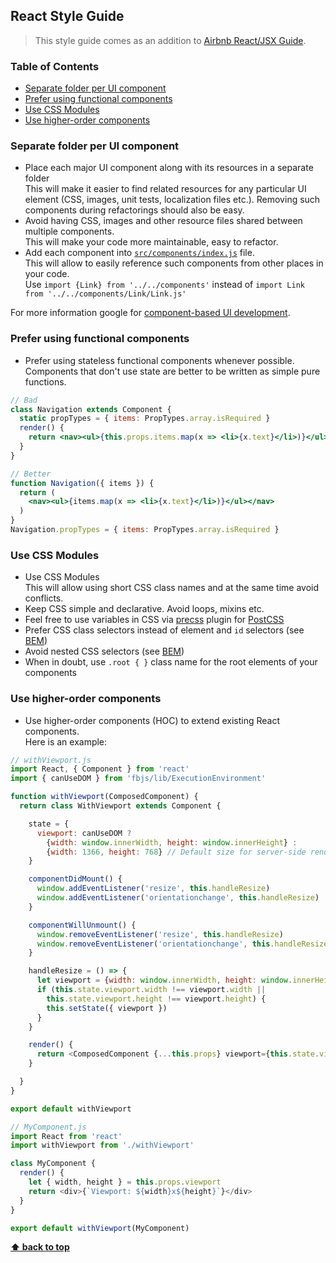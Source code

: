 ## React Style Guide

> This style guide comes as an addition to [Airbnb React/JSX Guide](https://github.com/airbnb/javascript/tree/master/react).

### Table of Contents

* [Separate folder per UI component](#separate-folder-per-ui-component)
* [Prefer using functional components](#prefer-using-functional-components)
* [Use CSS Modules](#use-css-modules)
* [Use higher-order components](#use-higher-order-components)

### Separate folder per UI component

* Place each major UI component along with its resources in a separate folder<br>
  This will make it easier to find related resources for any particular UI
  element (CSS, images, unit tests, localization files etc.). Removing such
  components during refactorings should also be easy.
* Avoid having CSS, images and other resource files shared between multiple components.<br>
  This will make your code more maintainable, easy to refactor.
* Add each component into [`src/components/index.js`](../src/components/index.js) file.<br>
  This will allow to easily reference such components from other places in
  your code.<br>
  Use `import {Link} from '../../components'` instead of `import Link from '../../components/Link/Link.js'`

For more information google for [component-based UI development](https://google.com/search?q=component-based+ui+development).

### Prefer using functional components

* Prefer using stateless functional components whenever possible.<br>
  Components that don't use state are better to be written as simple pure functions.

```jsx
// Bad
class Navigation extends Component {
  static propTypes = { items: PropTypes.array.isRequired }
  render() {
    return <nav><ul>{this.props.items.map(x => <li>{x.text}</li>)}</ul></nav>
  }
}

// Better
function Navigation({ items }) {
  return (
    <nav><ul>{items.map(x => <li>{x.text}</li>)}</ul></nav>
  )
}
Navigation.propTypes = { items: PropTypes.array.isRequired }
```

### Use CSS Modules

* Use CSS Modules<br>
  This will allow using short CSS class names and at the same time avoid conflicts.
* Keep CSS simple and declarative. Avoid loops, mixins etc.
* Feel free to use variables in CSS via [precss](https://github.com/jonathantneal/precss) plugin for [PostCSS](https://github.com/postcss/postcss)
* Prefer CSS class selectors instead of element and `id` selectors (see [BEM](https://bem.info/))
* Avoid nested CSS selectors (see [BEM](https://bem.info/))
* When in doubt, use `.root { }` class name for the root elements of your components

### Use higher-order components

* Use higher-order components (HOC) to extend existing React components.<br>
  Here is an example:

```js
// withViewport.js
import React, { Component } from 'react'
import { canUseDOM } from 'fbjs/lib/ExecutionEnvironment'

function withViewport(ComposedComponent) {
  return class WithViewport extends Component {

    state = {
      viewport: canUseDOM ?
        {width: window.innerWidth, height: window.innerHeight} :
        {width: 1366, height: 768} // Default size for server-side rendering
    }

    componentDidMount() {
      window.addEventListener('resize', this.handleResize)
      window.addEventListener('orientationchange', this.handleResize)
    }

    componentWillUnmount() {
      window.removeEventListener('resize', this.handleResize)
      window.removeEventListener('orientationchange', this.handleResize)
    }

    handleResize = () => {
      let viewport = {width: window.innerWidth, height: window.innerHeight}
      if (this.state.viewport.width !== viewport.width ||
        this.state.viewport.height !== viewport.height) {
        this.setState({ viewport })
      }
    }

    render() {
      return <ComposedComponent {...this.props} viewport={this.state.viewport}/>
    }

  }
}

export default withViewport
```

```js
// MyComponent.js
import React from 'react'
import withViewport from './withViewport'

class MyComponent {
  render() {
    let { width, height } = this.props.viewport
    return <div>{`Viewport: ${width}x${height}`}</div>
  }
}

export default withViewport(MyComponent)
```

**[⬆ back to top](#table-of-contents)**
